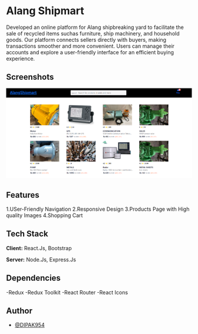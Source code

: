 # Alang Shipmart

 Developed an online platform for Alang shipbreaking yard to facilitate the sale of recycled items suchas furniture, ship
 machinery, and household goods. Our platform connects sellers directly with buyers, making transactions smoother and
 more convenient. Users can manage their accounts and explore a user-friendly interface for an efficient buying
 experience.

 ## Screenshots

![App Screenshot](<public/Screenshot 2024-07-07 193716.png>)

## Features

1.USer-Friendly Navigation
2.Responsive Design
3.Products Page with High quality Images
4.Shopping Cart

## Tech Stack

**Client:** React.Js, Bootstrap

**Server:** Node.Js, Express.Js

## Dependencies
-Redux
-Redux Toolkit
-React Router
-React Icons

## Author

- [@DIPAK954](https://github.com/DIPAK954)